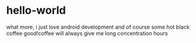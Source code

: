 # hello-world

what more, i just love android development
and of course some hot black coffee
 good!coffee will always give me long concentration hours
